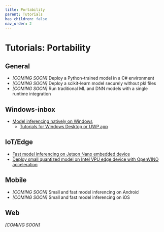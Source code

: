 ```yaml
---
title: Portability
parent: Tutorials
has_children: false
nav_order: 2
---
```


# Tutorials: Portability

## General
* *[COMING SOON]* Deploy a Python-trained model in a C# environment
* *[COMING SOON]* Deploy a scikit-learn model securely without pkl files
* *[COMING SOON]* Run traditional ML and DNN models with a single runtime integration

## Windows-inbox
* [Model inferencing natively on Windows](https://docs.microsoft.com/en-us/windows/ai/windows-ml/)
  * [Tutorials for Windows Desktop or UWP app](https://docs.microsoft.com/en-us/windows/ai/windows-ml/get-started-desktop)

## IoT/Edge
* [Fast model inferencing on Jetson Nano embedded device](https://github.com/Azure-Samples/onnxruntime-iot-edge/blob/master/README-ONNXRUNTIME-arm64.md)
* [Deploy small quantized model on Intel VPU edge device with OpenVINO acceleration](https://github.com/Azure-Samples/onnxruntime-iot-edge/blob/master/README-ONNXRUNTIME-OpenVINO.md)

## Mobile
* *[COMING SOON]* Small and fast model inferencing on Android
* *[COMING SOON]* Small and fast model inferencing on iOS

## Web
 *[COMING SOON]* 
